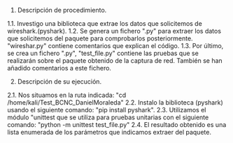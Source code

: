 1. Descripción de procedimiento.
    
1.1. Investigo una biblioteca que extrae los datos que solicitemos de wireshark.(pyshark).
1.2. Se genera un fichero ".py" para extraer los datos que solicitemos del paquete para comprobarlos posteriormente. "wireshar.py" contiene comentarios que explican el código.
1.3. Por último, se crea un fichero ".py", "test_file.py" contiene las pruebas que se realizarán sobre el paquete obtenido de la captura de red. También se han añadido comentarios a este fichero.

2. Descripción de su ejecución.
   
2.1. Nos situamos en la ruta indicada: "cd /home/kali/Test_BCNC_DanielMoraleda"
2.2. Instalo la biblioteca (pyshark) usando el siguiente comando: "pip install pyshark".
2.3. Utilizamos el módulo "unittest que se utiliza para pruebas unitarias con el siguiente comando: "python -m unittest test_file.py"
2.4. El resultado obtenido es una lista enumerada de los parámetros que indicamos extraer del paquete.
